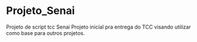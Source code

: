 # Projeto_Senai
Projeto de script tcc Senai
Projeto inicial pra entrega do TCC visando utilizar como base para outros projetos.
